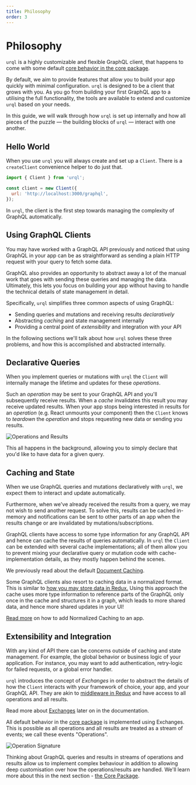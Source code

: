 ```yaml
---
title: Philosophy
order: 3
---
```


# Philosophy

`urql` is a highly customizable and flexible GraphQL client, that happens to come with some default
[core behavior in the core package](./core-package.md).

By default, we aim to provide features that allow you to build your app quickly with minimal
configuration. `urql` is designed to be a client that grows with you. As you go from building your first
GraphQL app to a utilising the full functionality, the tools are available to extend and customize `urql` based on
your needs.

In this guide, we will walk through how `urql` is set up internally and how all pieces of the puzzle
— the building blocks of `urql` — interact with one another.

## Hello World

When you use `urql` you will always create and set up a `Client`. There is a `createClient`
convenience helper to do just that.

```js
import { Client } from 'urql';

const client = new Client({
  url: 'http://localhost:3000/graphql',
});
```

In `urql`, the client is the first step towards managing the complexity of GraphQL automatically.

## Using GraphQL Clients

You may have worked with a GraphQL API previously and noticed that using GraphQL in your app can be
as straightforward as sending a plain HTTP request with your query to fetch some data.

GraphQL also provides an opportunity to abstract away a lot of the manual work that goes with
sending these queries and managing the data. Ultimately, this lets you focus on building
your app without having to handle the technical details of state management in detail.

Specifically, `urql` simplifies three common aspects of using GraphQL:

- Sending queries and mutations and receiving results _declaratively_
- Abstracting _caching_ and state management internally
- Providing a central point of _extensibility_ and integration with your API

In the following sections we'll talk about how `urql` solves these three problems, and how this is
accomplished and abstracted internally.

## Declarative Queries

When you implement queries or mutations with `urql` the `Client` will internally manage the
lifetime and updates for these _operations_.

Such an _operation_ may be sent to your GraphQL API and you'll subsequently receive results.
When a _cache_ invalidates this result you may receive updated results. When your app
stops being interested in results for an _operation_ (e.g. React unmounts your component) then
the `Client` knows to _teardown_ the _operation_ and stops requesting new data or sending you
results.

![Operations and Results](../assets/urql-event-hub.png)

This all happens in the background, allowing you to simply declare that you'd like to have data for a given
query.

## Caching and State

When we use GraphQL queries and mutations declaratively with `urql`, we expect them to interact
and update automatically.

Furthermore, when we've already received the results from a query, we may not wish to send another request. To solve this, results can be cached in-memory and notifications can be sent to other parts of an app when the results change or
are invalidated by mutations/subscriptions.

GraphQL clients have access to some type information for any GraphQL API and hence can
cache the results of queries automatically. In `urql` the `Client` can be extended with several
cache implementations; all of them allow you to prevent mixing your declarative query or mutation
code with cache-implementation details, as they mostly happen behind the scenes.

We previously read about the default [Document Caching](../basics/document-caching.md).

Some GraphQL clients also resort to caching data in a normalized format. This is similar to
[how you may store data in Redux.](https://redux.js.org/recipes/structuring-reducers/normalizing-state-shape/)
Using this approach the cache uses more type information to reference parts of the GraphQL only once
in the cache and structures it in a graph, which leads to more shared data, and hence more shared
updates in your UI!

[Read more](../graphcache/normalized-caching.md) on how to add Normalized Caching to an app.

## Extensibility and Integration

With any kind of API there can be concerns outside of caching and state management. For example,
the global behavior or business logic of your application. For instance, you may want to add authentication, retry-logic for failed requests, or a global
error handler.

`urql` introduces the concept of _Exchanges_ in order to abstract the details of how the `Client` interacts with
your framework of choice, your app, and your GraphQL API. They are akin to
[middleware in Redux](https://redux.js.org/advanced/middleware) and have access to all operations
and all results.

Read more about [Exchanges](./exchanges.md) later on in the documentation.

All default behavior in the [core package](./core-package.md) is implemented using
Exchanges. This is possible as all operations and all results are treated as a stream
of events; we call these events "Operations".

![Operation Signature](../assets/urql-signals.png)

Thinking about GraphQL queries and results in
streams of operations and results allow us to implement complex behaviour in addition to allowing deep customisation over how the operations/results are handled. We'll learn more about this in the next section - [the Core Package](./core-package.md).
